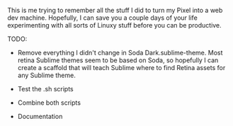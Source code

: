  This is me trying to remember all the stuff I did to turn my Pixel into a web dev machine.  Hopefully, I can save you a couple days of your life experimenting with all sorts of Linuxy stuff before you can be productive.

TODO:

 - Remove everything I didn't change in Soda Dark.sublime-theme.  Most retina Sublime themes seem to be based on Soda, so hopefully I can create a scaffold that will teach Sublime where to find Retina assets for any Sublime theme.
 
 - Test the .sh scripts

 - Combine both scripts

 - Documentation